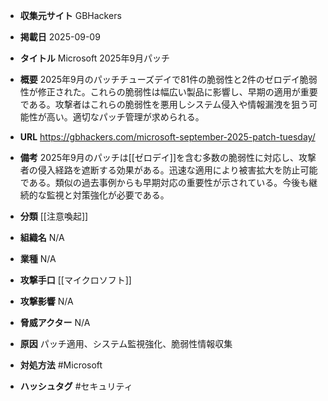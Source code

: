 - **収集元サイト**
GBHackers

- **掲載日**
2025-09-09

- **タイトル**
Microsoft 2025年9月パッチ

- **概要**
2025年9月のパッチチューズデイで81件の脆弱性と2件のゼロデイ脆弱性が修正された。これらの脆弱性は幅広い製品に影響し、早期の適用が重要である。攻撃者はこれらの脆弱性を悪用しシステム侵入や情報漏洩を狙う可能性が高い。適切なパッチ管理が求められる。

- **URL**
https://gbhackers.com/microsoft-september-2025-patch-tuesday/

- **備考**
2025年9月のパッチは[[ゼロデイ]]を含む多数の脆弱性に対応し、攻撃者の侵入経路を遮断する効果がある。迅速な適用により被害拡大を防止可能である。類似の過去事例からも早期対応の重要性が示されている。今後も継続的な監視と対策強化が必要である。

- **分類**
[[注意喚起]]

- **組織名**
N/A

- **業種**
N/A

- **攻撃手口**
[[マイクロソフト]]

- **攻撃影響**
N/A

- **脅威アクター**
N/A

- **原因**
パッチ適用、システム監視強化、脆弱性情報収集

- **対処方法**
#Microsoft

- **ハッシュタグ**
#セキュリティ
